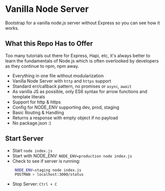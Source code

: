# Vanilla Node Server   
Bootstrap for a vanilla node.js server without Express so you can see how it works. 

## What this Repo Has to Offer
Too many tutorials out there for Express, Hapi, etc, it's always better to learn the fundamentals of Node.js which is often
overlooked by developers as they continue to npm, npm away.

* Everything in one file without modularization
* Vanilla Node Server with `http` and `https` support
* Standard err/callback pattern, no promises or `async`, `await`
* As vanilla JS as possible, only ES6 syntax for arrow functions and template literals
* Support for http & https
* Config for NODE_ENV supporting dev, prod, staging
* Basic Routing & Handling
* Returns a response with empty object if no payload
* No package.json :)

## Start Server
* Start `node index.js`
* Start with NODE_ENV: `NODE_ENV=production node index.js`
* Check to see if server is running: 
  ```bash
   NODE_ENV=staging node index.js
   POSTMAN > localhost:3000/status
   ```
* Stop Server: `Ctrl + C`
